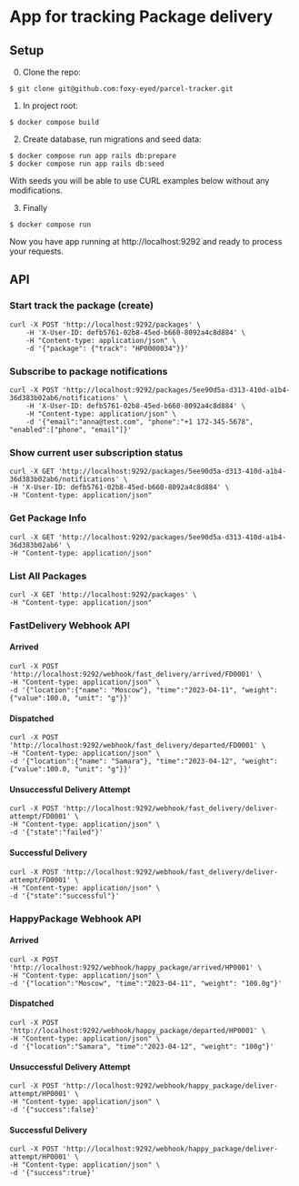 # App for tracking Package delivery

## Setup
0. Clone the repo:
```
$ git clone git@github.com:foxy-eyed/parcel-tracker.git
```
1. In project root:
```
$ docker compose build
```
2. Create database, run migrations and seed data:
```
$ docker compose run app rails db:prepare
$ docker compose run app rails db:seed
```
With seeds you will be able to use CURL examples below without any modifications.

3. Finally
```
$ docker compose run
```
Now you have app running at http://localhost:9292 and ready to process your requests.

## API

### Start track the package (create)
```
curl -X POST 'http://localhost:9292/packages' \
    -H 'X-User-ID: defb5761-02b8-45ed-b660-8092a4c8d884' \
    -H "Content-type: application/json" \
    -d '{"package": {"track": "HP0000034"}}'
```

### Subscribe to package notifications
```
curl -X POST 'http://localhost:9292/packages/5ee90d5a-d313-410d-a1b4-36d383b02ab6/notifications' \
    -H 'X-User-ID: defb5761-02b8-45ed-b660-8092a4c8d884' \
    -H "Content-type: application/json" \
    -d '{"email":"anna@test.com", "phone":"+1 172-345-5678", "enabled":["phone", "email"]}'
```

### Show current user subscription status
```
curl -X GET 'http://localhost:9292/packages/5ee90d5a-d313-410d-a1b4-36d383b02ab6/notifications' \
-H 'X-User-ID: defb5761-02b8-45ed-b660-8092a4c8d884' \
-H "Content-type: application/json"
```

### Get Package Info
```
curl -X GET 'http://localhost:9292/packages/5ee90d5a-d313-410d-a1b4-36d383b02ab6' \
-H "Content-type: application/json"
```

### List All Packages
```
curl -X GET 'http://localhost:9292/packages' \
-H "Content-type: application/json"
```

### FastDelivery Webhook API

#### Arrived
```
curl -X POST 'http://localhost:9292/webhook/fast_delivery/arrived/FD0001' \
-H "Content-type: application/json" \
-d '{"location":{"name": "Moscow"}, "time":"2023-04-11", "weight": {"value":100.0, "unit": "g"}}'
```

#### Dispatched
```
curl -X POST 'http://localhost:9292/webhook/fast_delivery/departed/FD0001' \
-H "Content-type: application/json" \
-d '{"location":{"name": "Samara"}, "time":"2023-04-12", "weight": {"value":100.0, "unit": "g"}}'
```

#### Unsuccessful Delivery Attempt
```
curl -X POST 'http://localhost:9292/webhook/fast_delivery/deliver-attempt/FD0001' \
-H "Content-type: application/json" \
-d '{"state":"failed"}'
```

#### Successful Delivery
```
curl -X POST 'http://localhost:9292/webhook/fast_delivery/deliver-attempt/FD0001' \
-H "Content-type: application/json" \
-d '{"state":"successful"}'
```

### HappyPackage Webhook API

#### Arrived
```
curl -X POST 'http://localhost:9292/webhook/happy_package/arrived/HP0001' \
-H "Content-type: application/json" \
-d '{"location":"Moscow", "time":"2023-04-11", "weight": "100.0g"}'
```

#### Dispatched
```
curl -X POST 'http://localhost:9292/webhook/happy_package/departed/HP0001' \
-H "Content-type: application/json" \
-d '{"location":"Samara", "time":"2023-04-12", "weight": "100g"}'
```

#### Unsuccessful Delivery Attempt
```
curl -X POST 'http://localhost:9292/webhook/happy_package/deliver-attempt/HP0001' \
-H "Content-type: application/json" \
-d '{"success":false}'
```

#### Successful Delivery
```
curl -X POST 'http://localhost:9292/webhook/happy_package/deliver-attempt/HP0001' \
-H "Content-type: application/json" \
-d '{"success":true}'
```
